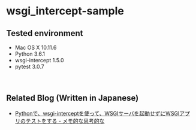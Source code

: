 # wsgi_intercept-sample

## Tested environment

- Mac OS X 10.11.6
- Python 3.6.1
- wsgi-intercept 1.5.0
- pytest 3.0.7

　  
## Related Blog (Written in Japanese)

- [Pythonで、wsgi-interceptを使って、WSGIサーバを起動せずにWSGIアプリのテストをする - メモ的な思考的な](http://thinkami.hatenablog.com/entry/2017/04/12/054953)